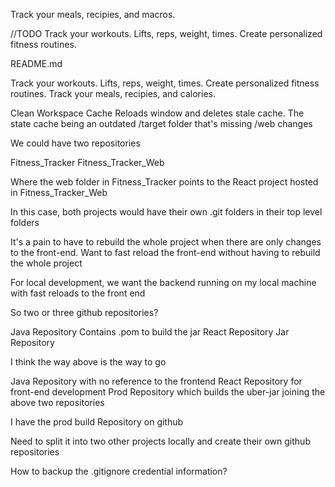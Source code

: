Track your meals, recipies, and macros.

//TODO
Track your workouts. Lifts, reps, weight, times. Create personalized fitness routines.


README.md

Track your workouts. Lifts, reps, weight, times. Create personalized fitness routines. Track your meals, recipies, and calories.

Clean Workspace Cache
  Reloads window and deletes stale cache. The state cache being an outdated /target folder that's missing /web changes



We could have two repositories

Fitness_Tracker
Fitness_Tracker_Web

Where the web folder in Fitness_Tracker points to the React project hosted in Fitness_Tracker_Web

In this case, both projects would have their own .git folders in their top level folders

It's a pain to have to rebuild the whole project when there are only changes to the front-end. Want to fast reload the front-end without having to rebuild the whole project


For local development, we want the backend running on my local machine with fast reloads to the front end


So two or three github repositories?

Java Repository
  Contains .pom to build the jar
React Repository
Jar Repository

I think the way above is the way to go

Java Repository with no reference to the frontend
React Repository for front-end development
Prod Repository which builds the uber-jar joining the above two repositories


I have the prod build Repository on github

Need to split it into two other projects locally and create their own github repositories

How to backup the .gitignore credential information?